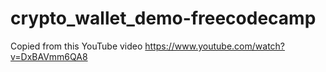 # crypto_wallet_demo-freecodecamp

Copied from this YouTube video
https://www.youtube.com/watch?v=DxBAVmm6QA8
